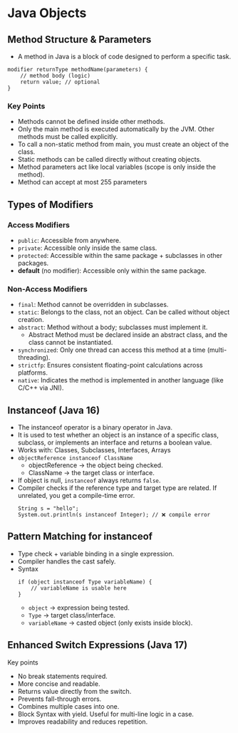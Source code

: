 # Java Objects

## Method Structure & Parameters

- A method in Java is a block of code designed to perform a specific task.

```text
modifier returnType methodName(parameters) {
    // method body (logic)
    return value; // optional
}
```

### Key Points

- Methods cannot be defined inside other methods.
- Only the main method is executed automatically by the JVM. Other methods must be called explicitly.
- To call a non-static method from main, you must create an object of the class.
- Static methods can be called directly without creating objects.
- Method parameters act like local variables (scope is only inside the method).
- Method can accept at most 255 parameters

## Types of Modifiers

### Access Modifiers

- `public`: Accessible from anywhere.
- `private`: Accessible only inside the same class.
- `protected`: Accessible within the same package + subclasses in other packages.
- **default** (no modifier): Accessible only within the same package.

### Non-Access Modifiers

- `final`: Method cannot be overridden in subclasses.
- `static`: Belongs to the class, not an object. Can be called without object creation.
- `abstract`: Method without a body; subclasses must implement it.
  - Abstract Method must be declared inside an abstract class, and the class cannot be instantiated.
- `synchronized`: Only one thread can access this method at a time (multi-threading).
- `strictfp`: Ensures consistent floating-point calculations across platforms.
- `native`: Indicates the method is implemented in another language (like C/C++ via JNI).


## Instanceof (Java 16)

- The instanceof operator is a binary operator in Java.
- It is used to test whether an object is an instance of a specific class, subclass, or implements an interface and returns a boolean value.
- Works with: Classes, Subclasses, Interfaces, Arrays
- `objectReference instanceof ClassName`
  - objectReference → the object being checked.
  - ClassName → the target class or interface.
- If object is null, `instanceof` always returns `false`.
- Compiler checks if the reference type and target type are related. If unrelated, you get a compile-time error.
    ```text
    String s = "hello";
    System.out.println(s instanceof Integer); // ❌ compile error
    ```

## Pattern Matching for instanceof

- Type check + variable binding in a single expression.
- Compiler handles the cast safely.
- Syntax
    ```text
    if (object instanceof Type variableName) {
        // variableName is usable here
    }
    ```
    - `object` → expression being tested.
    - `Type` → target class/interface.
    - `variableName` → casted object (only exists inside block).

## Enhanced Switch Expressions (Java 17)

Key points
- No break statements required.
- More concise and readable.
- Returns value directly from the switch.
- Prevents fall-through errors.
- Combines multiple cases into one.
- Block Syntax with yield. Useful for multi-line logic in a case.
- Improves readability and reduces repetition.

